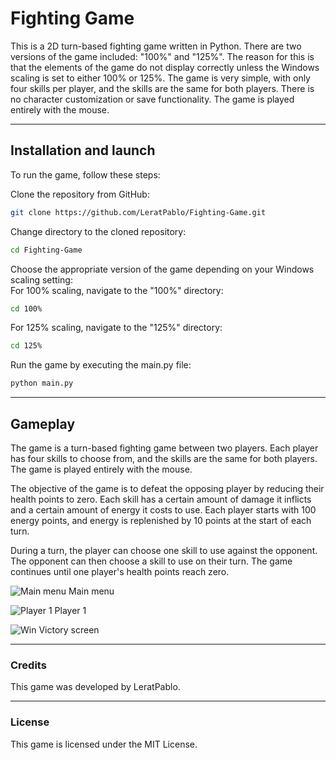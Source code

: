 # Fighting Game

This is a 2D turn-based fighting game written in Python. There are two versions of the game included: "100%" and "125%". The reason for this is that the elements of the game do not display correctly unless the Windows scaling is set to either 100% or 125%. The game is very simple, with only four skills per player, and the skills are the same for both players. There is no character customization or save functionality. The game is played entirely with the mouse.

---
## Installation and launch

To run the game, follow these steps:

Clone the repository from GitHub: 
```bash
git clone https://github.com/LeratPablo/Fighting-Game.git
```

Change directory to the cloned repository: 
```bash
cd Fighting-Game
```

Choose the appropriate version of the game depending on your Windows scaling setting: <br>
For 100% scaling, navigate to the "100%" directory: 
```bash
cd 100%
```

For 125% scaling, navigate to the "125%" directory: 
```bash
cd 125%
```

Run the game by executing the main.py file: 
```bash
python main.py
```

---

## Gameplay

The game is a turn-based fighting game between two players. Each player has four skills to choose from, and the skills are the same for both players. The game is played entirely with the mouse.

The objective of the game is to defeat the opposing player by reducing their health points to zero. Each skill has a certain amount of damage it inflicts and a certain amount of energy it costs to use. Each player starts with 100 energy points, and energy is replenished by 10 points at the start of each turn.

During a turn, the player can choose one skill to use against the opponent. The opponent can then choose a skill to use on their turn. The game continues until one player's health points reach zero.

![Main menu](https://github.com/LeratPablo/Fighting-Game/blob/main/README_Assets/Capture%20d'%C3%A9cran%202023-04-02%20210138.png)
Main menu

![Player 1](https://github.com/LeratPablo/Fighting-Game/blob/main/README_Assets/Capture%20d'%C3%A9cran%202023-04-02%20210146.png)
Player 1

![Win](https://github.com/LeratPablo/Fighting-Game/blob/main/README_Assets/Capture%20d'%C3%A9cran%202023-04-02%20210315.png)
Victory screen

---

### Credits
This game was developed by LeratPablo.

---

### License
This game is licensed under the MIT License.
